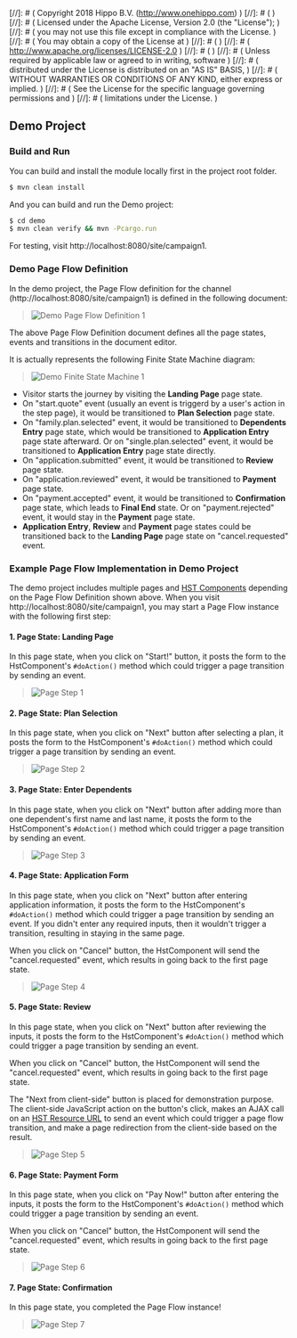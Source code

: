 
[//]: # (  Copyright 2018 Hippo B.V. (http://www.onehippo.com)  )
[//]: # (  )
[//]: # (  Licensed under the Apache License, Version 2.0 (the "License");  )
[//]: # (  you may not use this file except in compliance with the License.  )
[//]: # (  You may obtain a copy of the License at  )
[//]: # (  )
[//]: # (       http://www.apache.org/licenses/LICENSE-2.0  )
[//]: # (  )
[//]: # (  Unless required by applicable law or agreed to in writing, software  )
[//]: # (  distributed under the License is distributed on an "AS IS" BASIS,  )
[//]: # (  WITHOUT WARRANTIES OR CONDITIONS OF ANY KIND, either express or implied.  )
[//]: # (  See the License for the specific language governing permissions and  )
[//]: # (  limitations under the License.  )

## Demo Project

### Build and Run

You can build and install the module locally first in the project root folder.

```bash
$ mvn clean install
```

And you can build and run the Demo project:

```bash
$ cd demo
$ mvn clean verify && mvn -Pcargo.run
```

For testing, visit http://localhost:8080/site/campaign1.

### Demo Page Flow Definition

In the demo project, the Page Flow definition for the channel (http://localhost:8080/site/campaign1) is defined
in the following document:

> ![Demo Page Flow Definition 1](images/demoflowdef1.png "Demo Page Flow Definition 1")

The above Page Flow Definition document defines all the page states, events and transitions in the document editor.

It is actually represents the following Finite State Machine diagram:

> ![Demo Finite State Machine 1](images/demoflowfsm1.png "Demo Finite State Machine 1")

- Visitor starts the journey by visiting the **Landing Page** page state.
- On "start.quote" event (usually an event is triggerd by a user's action in the step page), it would
be transitioned to **Plan Selection** page state.
- On "family.plan.selected" event, it would be transitioned to **Dependents Entry** page state, which would be
  transitioned to **Application Entry** page state afterward.
  Or on "single.plan.selected" event, it would be transitioned to **Application Entry** page state directly.
- On "application.submitted" event, it would be transitioned to **Review** page state.
- On "application.reviewed" event, it would be transitioned to **Payment** page state.
- On "payment.accepted" event, it would be transitioned to **Confirmation** page state, which leads to **Final End** state.
  Or on "payment.rejected" event, it would stay in the **Payment** page state.
- **Application Entry**, **Review** and **Payment** page states could be transitioned back to the **Landing Page** page state
  on "cancel.requested" event.

### Example Page Flow Implementation in Demo Project

The demo project includes multiple pages and [HST Components](https://github.com/onehippo-forge/page-flow/tree/develop/demo/site/src/main/java/org/onehippo/forge/pageflow/demo/campaign/components)
depending on the Page Flow Definition shown above.
When you visit http://localhost:8080/site/campaign1, you may start a Page Flow instance with the following first step:

#### 1. Page State: Landing Page

In this page state, when you click on "Start!" button, it posts the form to the HstComponent's <code>#doAction()</code>
method which could trigger a page transition by sending an event.

> ![Page Step 1](images/demostep1.png "Page Step 1")

#### 2. Page State: Plan Selection

In this page state, when you click on "Next" button after selecting a plan, it posts the form to the HstComponent's
<code>#doAction()</code> method which could trigger a page transition by sending an event.

> ![Page Step 2](images/demostep2.png "Page Step 2")

#### 3. Page State: Enter Dependents

In this page state, when you click on "Next" button after adding more than one dependent's first name and last name,
it posts the form to the HstComponent's <code>#doAction()</code> method which could trigger a page transition by sending an event.

> ![Page Step 3](images/demostep3.png "Page Step 3")

#### 4. Page State: Application Form

In this page state, when you click on "Next" button after entering application information,
it posts the form to the HstComponent's <code>#doAction()</code> method which could trigger a page transition by sending an event.
If you didn't enter any required inputs, then it wouldn't trigger a transition, resulting in staying in the same page.

When you click on "Cancel" button, the HstComponent will send the "cancel.requested" event, which results in going back to
the first page state.

> ![Page Step 4](images/demostep4.png "Page Step 4")

#### 5. Page State: Review

In this page state, when you click on "Next" button after reviewing the inputs,
it posts the form to the HstComponent's <code>#doAction()</code> method which could trigger a page transition by sending an event.

When you click on "Cancel" button, the HstComponent will send the "cancel.requested" event, which results in going back to
the first page state.

The "Next from client-side" button is placed for demonstration purpose. The client-side JavaScript action on the button's click,
makes an AJAX call on an [HST Resource URL](https://www.onehippo.org/library/concepts/component-development/serve-a-dynamic-resource.html)
to send an event which could trigger a page flow transition, and make a page redirection from the client-side based on the result.

> ![Page Step 5](images/demostep5.png "Page Step 5")

#### 6. Page State: Payment Form

In this page state, when you click on "Pay Now!" button after entering the inputs,
it posts the form to the HstComponent's <code>#doAction()</code> method which could trigger a page transition by sending an event.

When you click on "Cancel" button, the HstComponent will send the "cancel.requested" event, which results in going back to
the first page state.

> ![Page Step 6](images/demostep6.png "Page Step 6")

#### 7. Page State: Confirmation

In this page state, you completed the Page Flow instance!

> ![Page Step 7](images/demostep7.png "Page Step 7")
